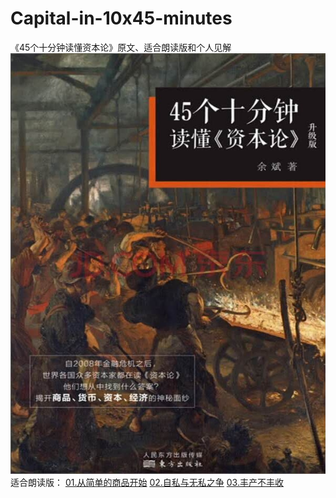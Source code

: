 # Capital-in-10x45-minutes
《45个十分钟读懂资本论》原文、适合朗读版和个人见解
![45个十分钟读懂《资本论》](/45个十分钟读懂《资本论》.jpg)
适合朗读版： 
[01.从简单的商品开始](/01.从简单的商品开始.md)
[02.自私与无私之争](/02.自私与无私之争.md)
[03.丰产不丰收](/03.丰产不丰收.md)